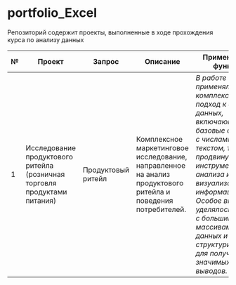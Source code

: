 # portfolio_Excel
Репозиторий содержит проекты, выполненные в ходе прохождения курса по анализу данных

№ | Проект | Запрос | Описание | Применяемые функции | Работа проекта 
---|---|---|---|---|---
| 1  | Исследование продуктового ритейла (розничная торговля продуктами питания) | Продуктовый ритейл | Комплексное маркетинговое исследование, направленное на анализ продуктового ритейла и поведения потребителей. | *В работе применялся комплексный подход к анализу данных, включающий как базовые операции с числами и текстом, так и продвинутые инструменты для анализа и визуализации информации. Особое внимание уделялось работе с большими массивами данных и их структурированию для получения значимых выводов.* | [Дашборд_Excel](https://docs.google.com/spreadsheets/d/1BGRELKcxPPt7Y4NpRK8CpMfPH6FBw32d/edit?usp=sharing&ouid=113946144725319018661&rtpof=true&sd=true) |
